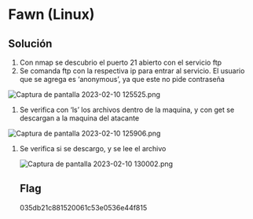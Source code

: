 # Fawn (Linux)

## Solución

1. Con nmap se descubrio el puerto 21 abierto con el servicio ftp
2. Se comanda ftp con la respectiva ip para entrar al servicio. El usuario que se agrega es ‘anonymous’, ya que este no pide contraseña

![Captura de pantalla 2023-02-10 125525.png](Captura_de_pantalla_2023-02-10_125525.png)

1. Se verifica con ‘ls’ los archivos dentro de la maquina, y con get se descargan a la maquina del atacante

![Captura de pantalla 2023-02-10 125906.png](Captura_de_pantalla_2023-02-10_125906.png)

1. Se verifica si se descargo, y se lee el archivo
    
    ![Captura de pantalla 2023-02-10 130002.png](Captura_de_pantalla_2023-02-10_130002.png)
    
    ## Flag
    
    035db21c881520061c53e0536e44f815